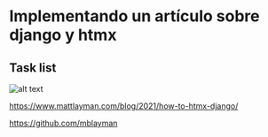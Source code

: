 # Implementando un artículo sobre django y htmx
## Task list

![alt text](https://github.com/estravagancia/Task-list-with-Htmx-Django/blob/main/tasks.jpg?raw=true)


https://www.mattlayman.com/blog/2021/how-to-htmx-django/

https://github.com/mblayman